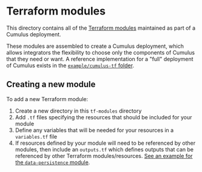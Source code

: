 # Terraform modules

This directory contains all of the [Terraform modules](https://www.terraform.io/docs/modules/index.html) maintained as part of a Cumulus deployment.

These modules are assembled to create a Cumulus deployment, which allows integrators the flexibility to choose only the components of Cumulus that they need or want. A reference implementation for a "full" deployment of Cumulus exists in the [`example/cumulus-tf` folder](https://github.com/nasa/cumulus/tree/master/example/cumulus-tf).

## Creating a new module

To add a new Terraform module:

1. Create a new directory in this `tf-modules` directory
2. Add `.tf` files specifying the resources that should be included for your module
3. Define any variables that will be needed for your resources in a `variables.tf` file
4. If resources defined by your module will need to be referenced by other modules, then include an `outputs.tf` which defines outputs that can be referenced by other Terraform modules/resources. [See an example for the `data-persistence` module](https://github.com/nasa/cumulus/blob/master/tf-modules/data-persistence/outputs.tf).
